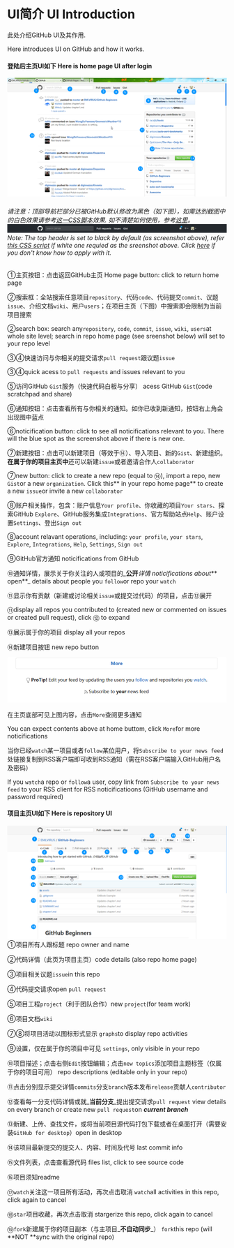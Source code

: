 # UI简介  UI Introduction

此处介绍GitHub UI及其作用.

Here introduces UI on GitHub and how it works.

#### 登陆后主页UI如下 Here is home page UI after login

![](./assets/2017-02-18_16-50-13.png)

###### 请注意：顶部导航栏部分已被GitHub默认修改为黑色（如下图），如需达到截图中的白色效果请参考[这一CSS脚本](https://userstyles.org/styles/138766/github-return-light-themed-header)效果. 如不清楚如何使用，参考[这里](https://userstyles.org/help/stylish)。![](/assets/import3.png)Note: The top header is set to black by default \(as screenshot above\), refer [this CSS script](https://userstyles.org/styles/138766/github-return-light-themed-header) if white one requied as the sreenshot above. Click [here](https://userstyles.org/help/stylish) if you don't know how to apply with it.

①主页按钮：点击返回GitHub主页  Home page button: click to return home page

②搜索框：全站搜索任意项目`repository`、代码`code`、代码提交`commit`、议题`issue`、介绍文档`wiki`、用户`users`；在项目主页（下图）中搜索即会限制为当前项目搜索

②search box: search any`repository`, `code`, `commit`, `issue`, `wiki`, `users`at whole site level; search in repo home page \(see sreenshot below\) will set to your repo level

③④快速访问与你相关的提交请求`pull request`跟议题`issue`

③④quick acess to `pull requests` and issues relevant to you

⑤访问GitHub `Gist`服务（快速代码白板与分享）  acess GitHub `Gist`\(code scratchpad and share\)

⑥通知按钮：点击查看所有与你相关的通知。如你已收到新通知，按钮右上角会出现图中蓝点

⑥noticification button: click to see all noticifications relevant to you. There will the blue spot as the screenshot above if there is new one.

⑦新建按钮：点击可以新建项目（等效于⑭）、导入项目、新的`Gist`、新建组织。**在属于你的项目主页中**还可以新建`issue`或者邀请合作人`collaborator`

⑦new button: click to create a new repo \(equal to ⑭\), import a repo, new `Gist`or a new `organization`. Click this** in your repo home page** to create a new `issue`or invite a new `collaborator`

⑧账户相关操作，包含：账户信息`Your profile`、你收藏的项目`Your stars`、探索GitHub `Explore`、GitHub服务集成`Integrations`、官方帮助站点`Help`、账户设置`Settings`、登出`Sign out`

⑧account relavant operations, including: `your profile`, `your stars`, `Explore`, `Integrations`, `Help`, `Settings`, `Sign out`

⑨GitHub官方通知 noticifications from GitHub

⑩通知详情，展示关于你关注的人或项目的_**公开**_详情 noticifications about_** open**_ details about people you `follow`or repo your `watch`

⑪显示你有贡献（新建或讨论相关`issue`或提交过代码）的项目，点击⑫展开

⑪display all repos you contributed to \(created new or commented on issues or created pull request\), click ⑫ to expand

⑬展示属于你的项目 display all your repos

⑭新建项目按钮 new repo button

![](/assets/import2.png)

在主页底部可见上图内容，点击`More`查阅更多通知

You can expect contents above at home buttom, click `More`for more noticifications

当你已经`watch`某一项目或者`follow`某位用户，将`Subscribe to your news feed`处链接复制到RSS客户端即可收到RSS通知（需在RSS客户端输入GitHub用户名及密码）

If you `watch`a repo or `follow`a user, copy link from `Subscribe to your news feed` to your RSS client for RSS noticificatioons \(GitHub username and password required\)

#### 项目主页UI如下 Here is repository UI

![](./assets/firefox_2017-02-18_18-42-27.png)①项目所有人跟标题 repo owner and name

②代码详情（此页为项目主页）code details \(also repo home page\)

③项目相关议题`issue`in this repo

④代码提交请求open `pull request`

⑤项目工程`project`（利于团队合作）new `project`\(for team work\)

⑥项目文档`wiki`

⑦⑧将项目活动以图标形式显示 `graphs`to display repo activities

⑨设置，仅在属于你的项目中可见 `settings`, only visible in your repo

⑩项目描述；点击右侧`Edit`按钮编辑；点击`new topics`添加项目主题标签（仅属于你的项目可用） repo descriptions \(editable only in your repo\)

⑪点击分别显示提交详情`commits`分支`branch`版本发布`release`贡献人`contributor`

⑫查看每一分支代码详情或就_**当前分支**_提出提交请求`pull request`    view details on every branch or create new `pull request`on _**current branch**_

⑬新建、上传、查找文件，或将当前项目源代码打包下载或者在桌面打开（需要安装`GitHub for desktop`）open in desktop

⑭该项目最新提交的提交人、内容、时间及代号 last commit info

⑮文件列表，点击查看源代码   files list, click to see source code

⑯项目须知readme

⑰`watch`关注这一项目所有活动，再次点击取消 `watch`all activities in this repo, click again to cancel

⑱`star`项目收藏，再次点击取消 stargerize this repo, click again to cancel

⑲`fork`新建属于你的项目副本（与主项目_**不自动同步**_） `fork`this repo \(will **NOT **sync with the original repo\)

